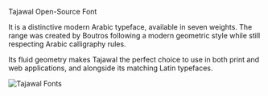 
Tajawal Open-Source Font

It is a distinctive modern Arabic typeface, available in seven weights. 
The range was created by Boutros following a modern geometric style 
while still respecting Arabic calligraphy rules. 

Its fluid geometry makes Tajawal the perfect choice to use in both 
print and web applications, and alongside its matching Latin typefaces.

![Tajawal Fonts](docs/sample.png)
